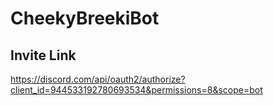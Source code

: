 # CheekyBreekiBot

## Invite Link
https://discord.com/api/oauth2/authorize?client_id=944533192780693534&permissions=8&scope=bot
